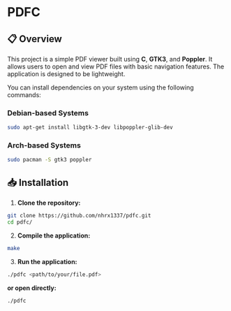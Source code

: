 # PDFC


## 📋 Overview
This project is a simple PDF viewer built using **C**, **GTK3**, and **Poppler**. It allows users to open and view PDF files with basic navigation features. The application is designed to be lightweight.

You can install dependencies on your system using the following commands:
### Debian-based Systems
```bash
sudo apt-get install libgtk-3-dev libpoppler-glib-dev
```
### Arch-based Systems
```bash
sudo pacman -S gtk3 poppler
```
## 📥 Installation
1. **Clone the repository:**
```bash
git clone https://github.com/nhrx1337/pdfc.git
cd pdfc/
```
2. **Compile the application:**
```bash
make
```
3. **Run the application:**
```bash
./pdfc <path/to/your/file.pdf>
```
**or open directly:**
```bash
./pdfc
```

